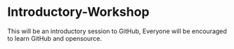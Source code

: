# Introductory-Workshop
This will be an introductory session to GitHub, Everyone will be encouraged to learn GitHub and opensource.
